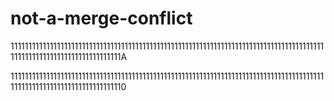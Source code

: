 # not-a-merge-conflict

11111111111111111111111111111111111111111111111111111111111111111111111111111111111111111111111111111111111111111111111A

111111111111111111111111111111111111111111111111111111111111111111111111111111111111111111111111111111111111111111111110